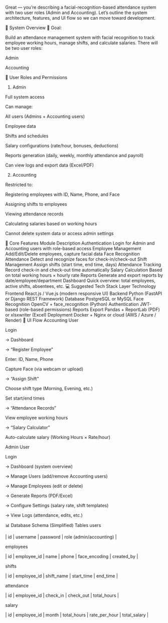 Great — you’re describing a facial-recognition-based attendance system with two user roles (Admin and Accounting). Let’s outline the system architecture, features, and UI flow so we can move toward development.

🧠 System Overview
🎯 Goal:

Build an attendance management system with facial recognition to track employee working hours, manage shifts, and calculate salaries.
There will be two user roles:

Admin

Accounting

👥 User Roles and Permissions
1. Admin

Full system access

Can manage:

All users (Admins + Accounting users)

Employee data

Shifts and schedules

Salary configurations (rate/hour, bonuses, deductions)

Reports generation (daily, weekly, monthly attendance and payroll)

Can view logs and export data (Excel/PDF)

2. Accounting

Restricted to:

Registering employees with ID, Name, Phone, and Face

Assigning shifts to employees

Viewing attendance records

Calculating salaries based on working hours

Cannot delete system data or access admin settings

🧩 Core Features
Module	Description
Authentication	Login for Admin and Accounting users with role-based access
Employee Management	Add/Edit/Delete employees, capture facial data
Face Recognition Attendance	Detect and recognize faces for check-in/check-out
Shift Management	Assign shifts (start time, end time, days)
Attendance Tracking	Record check-in and check-out time automatically
Salary Calculation	Based on total working hours × hourly rate
Reports	Generate and export reports by date/employee/department
Dashboard	Quick overview: total employees, active shifts, absentees, etc.
💻 Suggested Tech Stack
Layer	Technology
Frontend	React.js / Vue.js (modern responsive UI)
Backend	Python (FastAPI or Django REST Framework)
Database	PostgreSQL or MySQL
Face Recognition	OpenCV + face_recognition (Python)
Authentication	JWT-based (role-based permissions)
Reports Export	Pandas + ReportLab (PDF) or xlsxwriter (Excel)
Deployment	Docker + Nginx or cloud (AWS / Azure / Render)
🧭 UI Flow
Accounting User

Login

→ Dashboard

→ “Register Employee”

Enter: ID, Name, Phone

Capture Face (via webcam or upload)

→ “Assign Shift”

Choose shift type (Morning, Evening, etc.)

Set start/end times

→ “Attendance Records”

View employee working hours

→ “Salary Calculator”

Auto-calculate salary (Working Hours × Rate/hour)

Admin User

Login

→ Dashboard (system overview)

→ Manage Users (add/remove Accounting users)

→ Manage Employees (edit or delete)

→ Generate Reports (PDF/Excel)

→ Configure Settings (salary rate, shift templates)

→ View Logs (attendance, edits, etc.)

📊 Database Schema (Simplified)
Tables
users

| id | username | password | role (admin/accounting) |

employees

| id | employee_id | name | phone | face_encoding | created_by |

shifts

| id | employee_id | shift_name | start_time | end_time |

attendance

| id | employee_id | check_in | check_out | total_hours |

salary

| id | employee_id | month | total_hours | rate_per_hour | total_salary |